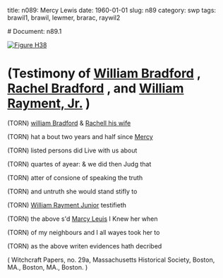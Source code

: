 title: n089: Mercy Lewis
date: 1960-01-01
slug: n89
category: swp
tags: brawil1, brawil, lewmer, brarac, raywil2


<div markdown class="doc" id="n89.1"># Document: n89.1

[![Figure H38](archives/MassHist/gifs/H38.gif)](archives/MassHist/large/H38.jpg)

# (Testimony of [William Bradford](/tag/brawil.html) , [Rachel Bradford](/tag/brarac.html) , and [William Rayment, Jr.](/tag/raywil2.html) )

(TORN) [william Bradford](/tag/brawil1.html) & [Rachell his wife](/tag/brarac.html)

(TORN) hat a bout two years and half since [Mercy](/tag/lewmer.html)

(TORN) listed persons did Live with us about 

(TORN) quartes of ayear: & we did then Judg that 

(TORN) atter of consione of speaking the truth 

(TORN) and untruth she would stand stifly to 

(TORN) [William Rayment Junior](/tag/raywil2.html) testifieth

(TORN) the above s'd [Marcy Leuis](/tag/lewmer.html) I Knew her when

(TORN) of my neighbours and I all wayes took her to 

(TORN) as the above writen evidences hath decribed 

( Witchcraft Papers, no. 29a, Massachusetts Historical Society, Boston, MA., Boston, MA., Boston. )
</div>